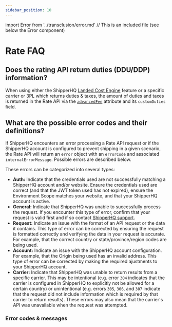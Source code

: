 ```yaml
---
sidebar_position: 10
---
```

import Error from '../transclusion/error.md' // This is an included file (see below the Error component)

# Rate FAQ

## Does the rating API return duties (DDU/DDP) information?

When using either the ShipperHQ [Landed Cost Engine](https://docs.shipperhq.com/landed-cost-engine-configuration/) feature or a specific carrier or 3PL which returns duties & taxes, the amount of duties and taxes is returned in the Rate API via the [`advancedFee`](https://dev.shipperhq.com/rate-service/#definition-AdvancedFee) attribute and its `customDuties` field.

## What are the possible error codes and their definitions?

If ShipperHQ encounters an error processing a Rate API request or if the ShipperHQ account is configured to prevent shipping in a given scenario, the Rate API will return an `error` object with an `errorCode` and associated `internalErrorMessage`. Possible errors are described below.

These errors can be categorized into several types:
- **Auth:** Indicate that the credentials used are not successfully matching a ShipperHQ account and/or website. Ensure the credentials used are correct (and that the JWT token used has not expired), ensure the Environment Scope matches your website, and that your ShipperHQ account is active.
- **General:** Indicate that ShipperHQ was unable to successfully process the request. If you encounter this type of error, confirm that your request is valid first and if so contact [ShipperHQ support](https://dev.shipperhq.com/contact).
- **Request:** Indicate an issue with the format of an API request or the data it contains. This type of error can be corrected by ensuring the request is formatted correctly and verifying the data in your request is accurate. For example, that the correct country or state/province/region codes are being used.
- **Account:** Indicate an issue with the ShipperHQ account configuration. For example, that the Origin being used has an invalid address. This type of error can be corrected by making the required ajustments to your ShipperHQ account.
- **Carrier:** Indicate that ShipperHQ was unable to return results from a specific carrier. This may be intentional (e.g. error `304` indicates that the carrier is configured in ShipperHQ to explicitly not be allowed for a certain country) or unintentional (e.g. errors `305`, `306`, and `307` indicate that the request did not include information which is required by that carrier to return results). These errors may also mean that the carrier's API was unavailable when the request was attempted.



### Error codes & messages

[//]: # (This is an imported file - Do not modify directly this section)
[//]: # (Look for the import statement at the top of the file to have the path of the included file)
<Error components={props.components} />